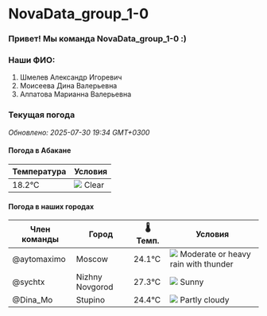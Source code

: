 # NovaData_group_1-0
### Привет! Мы команда NovaData_group_1-0 :)

### Наши ФИО:
1. Шмелев Александр Игоревич
2. Моисеева Дина Валерьевна
3. Алпатова Марианна Валерьевна

### Текущая погода
<!-- WEATHER:START -->
_Обновлено: 2025-07-30 19:34 GMT+0300_

#### Погода в Абакане

| Температура | Условия |
|-------------|----------|
| 18.2°C     | ![](https://cdn.weatherapi.com/weather/64x64/night/113.png) Clear |

#### Погода в наших городах

| Член команды  | Город               | 🌡️ Темп.  | Условия          |
|---------------|---------------------|-----------|--------------------|
| @aytomaximo    | Moscow              |   24.1°C | ![](https://cdn.weatherapi.com/weather/64x64/day/389.png) Moderate or heavy rain with thunder |
| @sychtx        | Nizhny Novgorod     |   27.3°C | ![](https://cdn.weatherapi.com/weather/64x64/day/113.png) Sunny        |
| @Dina_Mo       | Stupino             |   24.4°C | ![](https://cdn.weatherapi.com/weather/64x64/day/116.png) Partly cloudy |

<!-- WEATHER:END -->
